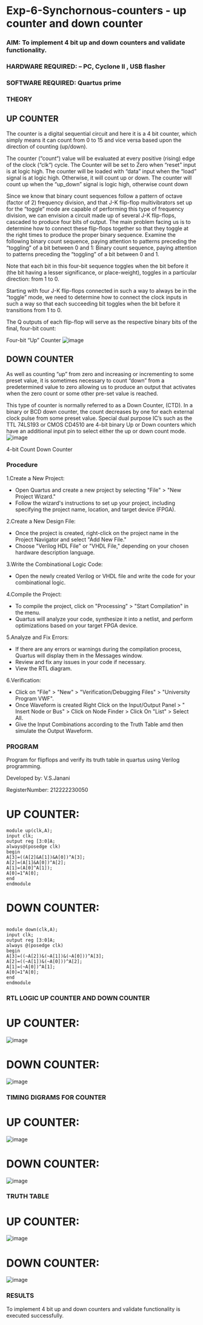 # Exp-6-Synchornous-counters - up counter and down counter 
### AIM: To implement 4 bit up and down counters and validate  functionality.
### HARDWARE REQUIRED:  – PC, Cyclone II , USB flasher
### SOFTWARE REQUIRED:   Quartus prime
### THEORY 

## UP COUNTER 
The counter is a digital sequential circuit and here it is a 4 bit counter, which simply means it can count from 0 to 15 and vice versa based upon the direction of counting (up/down). 

The counter (“count“) value will be evaluated at every positive (rising) edge of the clock (“clk“) cycle.
The Counter will be set to Zero when “reset” input is at logic high.
The counter will be loaded with “data” input when the “load” signal is at logic high. Otherwise, it will count up or down.
The counter will count up when the “up_down” signal is logic high, otherwise count down

Since we know that binary count sequences follow a pattern of octave (factor of 2) frequency division, and that J-K flip-flop multivibrators set up for the “toggle” mode are capable of performing this type of frequency division, we can envision a circuit made up of several J-K flip-flops, cascaded to produce four bits of output.
The main problem facing us is to determine how to connect these flip-flops together so that they toggle at the right times to produce the proper binary sequence.
Examine the following binary count sequence, paying attention to patterns preceding the “toggling” of a bit between 0 and 1:
Binary count sequence, paying attention to patterns preceding the “toggling” of a bit between 0 and 1.

Note that each bit in this four-bit sequence toggles when the bit before it (the bit having a lesser significance, or place-weight), toggles in a particular direction: from 1 to 0.



 
 

Starting with four J-K flip-flops connected in such a way to always be in the “toggle” mode, we need to determine how to connect the clock inputs in such a way so that each succeeding bit toggles when the bit before it transitions from 1 to 0.

The Q outputs of each flip-flop will serve as the respective binary bits of the final, four-bit count:

 
 

Four-bit “Up” Counter
![image](https://user-images.githubusercontent.com/36288975/169644758-b2f4339d-9532-40c5-af40-8f4f8c942e2c.png)



## DOWN COUNTER 

As well as counting “up” from zero and increasing or incrementing to some preset value, it is sometimes necessary to count “down” from a predetermined value to zero allowing us to produce an output that activates when the zero count or some other pre-set value is reached.

This type of counter is normally referred to as a Down Counter, (CTD). In a binary or BCD down counter, the count decreases by one for each external clock pulse from some preset value. Special dual purpose IC’s such as the TTL 74LS193 or CMOS CD4510 are 4-bit binary Up or Down counters which have an additional input pin to select either the up or down count mode.
![image](https://user-images.githubusercontent.com/36288975/169644844-1a14e123-7228-4ed8-81a9-eb937dff4ac8.png)


4-bit Count Down Counter
### Procedure
1.Create a New Project:

* Open Quartus and create a new project by selecting "File" > "New Project Wizard."
* Follow the wizard's instructions to set up your project, including specifying the project name, location, and target device (FPGA).

2.Create a New Design File:

* Once the project is created, right-click on the project name in the Project Navigator and select "Add New File."
* Choose "Verilog HDL File" or "VHDL File," depending on your chosen hardware description language.

3.Write the Combinational Logic Code:

* Open the newly created Verilog or VHDL file and write the code for your combinational logic.

4.Compile the Project:

* To compile the project, click on "Processing" > "Start Compilation" in the menu.
* Quartus will analyze your code, synthesize it into a netlist, and perform optimizations based on your target FPGA device.

5.Analyze and Fix Errors:

* If there are any errors or warnings during the compilation process, Quartus will display them in the Messages window.
* Review and fix any issues in your code if necessary.
* View the RTL diagram.

6.Verification:

* Click on "File" > "New" > "Verification/Debugging Files" > "University Program VWF".
* Once Waveform is created Right Click on the Input/Output Panel > " Insert Node or Bus" > Click on Node Finder > Click On "List" > Select All.
* Give the Input Combinations according to the Truth Table amd then simulate the Output Waveform.



### PROGRAM 

Program for flipflops  and verify its truth table in quartus using Verilog programming.

Developed by: V.S.Janani

RegisterNumber: 212222230050 


# UP COUNTER:
```
module up(clk,A);
input clk;
output reg [3:0]A;
always@(posedge clk)
begin
A[3]=((A[2]&A[1])&A[0])^A[3];
A[2]=(A[1]&A[0])^A[2];
A[1]=(A[0]^A[1]);
A[0]=1^A[0];
end
endmodule

```

# DOWN COUNTER:
```

module down(clk,A);
input clk;
output reg [3:0]A;
always @(posedge clk)
begin
A[3]=((~A[2])&(~A[1])&(~A[0]))^A[3];
A[2]=((~A[1])&(~A[0]))^A[2];
A[1]=(~A[0])^A[1];
A[0]=1^A[0];
end
endmodule
```






### RTL LOGIC UP COUNTER AND DOWN COUNTER  
# UP COUNTER:
![image](https://github.com/janani225/Exp-7-Synchornous-counters-/assets/113497333/b19b8c79-2b68-4abf-9492-b68d08fdd988)


# DOWN COUNTER:

![image](https://github.com/janani225/Exp-7-Synchornous-counters-/assets/113497333/10cc5d4a-1f60-44e3-bbec-eb92346dc49c)











### TIMING DIGRAMS FOR COUNTER  
# UP COUNTER:
![image](https://github.com/janani225/Exp-7-Synchornous-counters-/assets/113497333/bee2304e-4229-484a-9a1f-73457d5e6ac0)


# DOWN COUNTER:
![image](https://github.com/janani225/Exp-7-Synchornous-counters-/assets/113497333/9cf3c080-865a-462d-9572-bf436e2d0f55)








### TRUTH TABLE 

# UP COUNTER:
![image](https://github.com/janani225/Exp-7-Synchornous-counters-/assets/113497333/815a92ac-f6f6-4bb8-acea-572f915fc787)


# DOWN COUNTER:
![image](https://github.com/janani225/Exp-7-Synchornous-counters-/assets/113497333/61db7eb0-bc80-4b51-a87d-ac96807618d6)







### RESULTS 
To implement 4 bit up and down counters and validate functionality is executed successfully.


